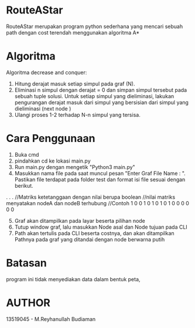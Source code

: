 # RouteAStar
RouteAStar merupakan program python sederhana yang mencari sebuah path dengan cost terendah menggunakan algoritma A*

# Algoritma
Algoritma decrease and conquer: 
1.	Hitung derajat masuk setiap simpul pada graf (N).
2.	Eliminasi n simpul dengan derajat = 0 dan simpan simpul tersebut pada sebuah tuple solusi. Untuk setiap simpul yang dieliminasi, lakukan pengurangan derajat masuk dari simpul yang bersisian dari simpul yang dieliminasi (next node )
3.	Ulangi proses 1-2 terhadap N-n simpul yang tersisa.

# Cara Penggunaan
1. Buka cmd
2. pindahkan cd ke lokasi main.py
3. Run main.py dengan mengetik "Python3 main.py"
4. Masukkan nama file pada saat muncul pesan "Enter Graf File Name : ". Pastikan file terdapat pada folder test dan format isi file sesuai dengan berikut.

 <jumlah node>
 <nama node1> <posisi X node1> <posisi Y node1>
 .
 .
 .
 <nama nodeN> <posisi X nodeN> <posisi Y nodeN>
 //Matriks ketetanggaan dengan nilai berupa boolean
 //nilai matriks menyatakan nodeA dan nodeB terhubung
 //Contoh
 1 0 0 1
 0 1 0 1
 0 1 0 0 
 0 0 0 0 

5. Graf akan ditampilkan pada layar beserta pilihan node
6. Tutup window graf, lalu masukkan Node asal dan Node tujuan pada CLI
7. Path akan tertulis pada CLI beserta costnya, dan akan ditampilkan Pathnya pada graf yang ditandai dengan node berwarna putih

# Batasan 
program ini tidak menyediakan data dalam bentuk peta,

# AUTHOR
13519045 - M.Reyhanullah Budiaman
